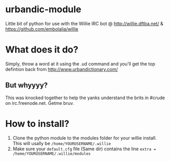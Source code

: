 # urbandic-module

Little bit of python for use with the Willie IRC bot @  http://willie.dftba.net/ & https://github.com/embolalia/willie

# What does it do?

Simply, throw a word at it using the .ud command and you'll get the top defintion back from http://www.urbandictionary.com/

## But whyyyy?

This was knocked together to help the yanks understand the brits in #crude on irc.freenode.net. Getme bruv.

# How to install?

1. Clone the python module to the modules folder for your willie install. This will usally be `/home/YOURUSERNAME/.willie`
2. Make sure your `default.cfg` file (Same dir) contains the line `extra = /home/YOURUSERNAME/.willie/modules`
